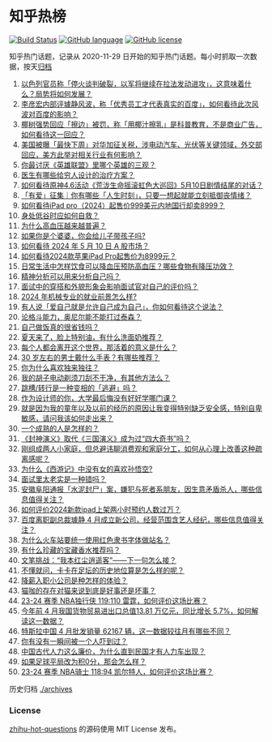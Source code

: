 # 知乎热榜
[![Build Status](https://github.com/ToWeLong/zhihu-hot-questions/workflows/CI/badge.svg)](https://github.com/ToWeLong/zhihu-hot-questions/actions)
[![GitHub language](https://img.shields.io/badge/language-golang-orange.svg)](https://golang.org/)
[![GitHub license](https://img.shields.io/github/license/ToWeLong/zhihu-hot-questions)](https://github.com/ToWeLong/zhihu-hot-questions/blob/main/LICENSE)

知乎热门话题，记录从 2020-11-29 日开始的知乎热门话题。每小时抓取一次数据，按天[归档](./archives)

<!-- BEGIN -->

1. [以色列官员称「停火谈判破裂，以军将继续在拉法发动进攻」，这意味着什么？局势将如何发展？](https://www.zhihu.com/question/655536394)
1. [李彦宏内部评璩静风波，称「优秀员工才代表真实的百度」，如何看待此次风波对百度的影响？](https://www.zhihu.com/question/655540460)
1. [椰树强势回应「擦边」被罚，称「用椰汁擦乳」是科普教育，不是商业广告，如何看待这一回应？](https://www.zhihu.com/question/655537466)
1. [美国被曝「最快下周」对华加征关税，涉电动汽车、光伏等关键领域，外交部回应，美方此举对相关行业有何影响？](https://www.zhihu.com/question/655545664)
1. [你最讨厌《英雄联盟》里哪个英雄的三观？](https://www.zhihu.com/question/485179011)
1. [医生有哪些给穷人设计的治疗方案？](https://www.zhihu.com/question/582335945)
1. [如何看待原神4.6活动《荒泷生命摇滚虹色大巡回》5月10日剧情结尾的对话？](https://www.zhihu.com/question/655540487)
1. [「有爱」征集｜你有哪些「人生时刻」，只要一想起就能立刻抵御丧情绪？](https://www.zhihu.com/question/655437925)
1. [如何看待iPad pro（2024）起售价999美元内地国行却卖8999？](https://www.zhihu.com/question/655496029)
1. [身处低谷时应如何自救？](https://www.zhihu.com/question/655342723)
1. [为什么高血压越来越普遍？](https://www.zhihu.com/question/655348249)
1. [如果你是个婆婆，你会给儿子带孩子吗?](https://www.zhihu.com/question/652022134)
1. [如何看待 2024 年 5 月 10 日 A 股市场？](https://www.zhihu.com/question/655540225)
1. [如何看待2024款苹果iPad Pro起售价为8999元？](https://www.zhihu.com/question/655343764)
1. [日常生活中怎样饮食可以降血压预防高血压？哪些食物有降压功效？](https://www.zhihu.com/question/655347977)
1. [精神分析可以用来分析自己吗？](https://www.zhihu.com/question/654712396)
1. [面试中的穿搭和外貌形象会影响面试官对自己的评价吗？](https://www.zhihu.com/question/652074400)
1. [2024 年机械专业的就业前景怎么样?](https://www.zhihu.com/question/651409246)
1. [有人说「爱自己就是允许自己成为自己」，你如何看待这个说法？](https://www.zhihu.com/question/655377121)
1. [论格斗能力，奥尼尔能不能打过泰森？](https://www.zhihu.com/question/346735732)
1. [自己做饭真的很省钱吗？](https://www.zhihu.com/question/649593380)
1. [夏天来了，脸上特别油，有什么洗面奶推荐？](https://www.zhihu.com/question/650299028)
1. [每个人都会离开这个世界，那活着的意义是什么？](https://www.zhihu.com/question/655498158)
1. [30 岁左右的男士戴什么手表？有哪些推荐？](https://www.zhihu.com/question/654497259)
1. [你为什么喜欢独来独往？](https://www.zhihu.com/question/654171505)
1. [我的胡子电动剃须刀刮不干净，有其他方法么？](https://www.zhihu.com/question/21928839)
1. [跳槽/转行是一种变相的「逃避」吗？](https://www.zhihu.com/question/652234847)
1. [作为设计师的你，大学最后悔没有好好学哪门课？](https://www.zhihu.com/question/652210926)
1. [就是因为我的童年以及以前的经历的原因让我变得特别缺乏安全感，特别自卑敏感，请问我该如何走出来？](https://www.zhihu.com/question/655124731)
1. [一个成熟的人是怎样的？](https://www.zhihu.com/question/654102492)
1. [《封神演义》取代《三国演义》成为过“四大奇书”吗？](https://www.zhihu.com/question/654679081)
1. [刚组成两人小家庭，但总避讳聊消费观和家庭分工，如何从心理上改善这种疏离感呢？](https://www.zhihu.com/question/653430266)
1. [为什么《西游记》中没有女的喜欢孙悟空?](https://www.zhihu.com/question/569137722)
1. [面试里太老实是一种错吗？](https://www.zhihu.com/question/652234861)
1. [安徽阜阳通报「水泥封尸」案，嫌犯与死者系朋友，因生意矛盾杀人，哪些信息值得关注？](https://www.zhihu.com/question/655565174)
1. [如何评价2024新款ipad上架两小时预约人数过万？](https://www.zhihu.com/question/655343893)
1. [百度离职副总裁璩静 4 月成立新公司，经营范围含艺人经纪，哪些信息值得关注？](https://www.zhihu.com/question/655536793)
1. [为什么火车站要统一使用红色隶书字体做站名？](https://www.zhihu.com/question/651933772)
1. [有什么珍藏的宝藏香水推荐吗？](https://www.zhihu.com/question/651145814)
1. [文笔挑战：“我本红尘逍遥客”——下一句怎么接？](https://www.zhihu.com/question/655190982)
1. [不懂就问，卡卡在足坛的历史地位算是怎么样的呢？](https://www.zhihu.com/question/456523732)
1. [降薪入职小公司是种怎样的体验？](https://www.zhihu.com/question/652238193)
1. [猫咖的存在对猫来说到底是好事还是坏事？](https://www.zhihu.com/question/654752854)
1. [23-24 赛季 NBA独行侠 119:110 雷霆，如何评价这场比赛？](https://www.zhihu.com/question/655538096)
1. [今年前 4 月我国货物贸易进出口总值13.81 万亿元，同比增长 5.7%，如何解读这一数据？](https://www.zhihu.com/question/655438487)
1. [特斯拉中国 4 月批发销量 62167 辆，这一数据较往月有哪些不同？](https://www.zhihu.com/question/655323493)
1. [你有没有一瞬间被一个人吓到过？](https://www.zhihu.com/question/317337121)
1. [中国古代人力这么廉价，为什么直到民国才有人力车出现？](https://www.zhihu.com/question/654521431)
1. [如果足球平局改为积0分，那会怎么样？](https://www.zhihu.com/question/654942956)
1. [23-24 赛季 NBA骑士 118:94 凯尔特人，如何评价这场比赛？](https://www.zhihu.com/question/655528229)

<!-- END -->

历史归档 [./archives](./archives)


### License
[zhihu-hot-questions](https://github.com/towelong/zhihu-hot-questions) 的源码使用 MIT License 发布。